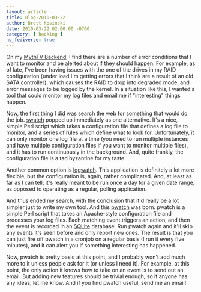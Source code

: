 ```yaml
---
layout: article
title: Blog-2010-03-22
author: Brett Kosinski
date: 2010-03-22 02:00:00 -0700
category: [ hacking ]
no_fediverse: true
---
```


On my [MythTV Backend](../projects/MythTV_Backend.md), I find there are a number of error conditions that I want to monitor and be alerted about if they should happen.  For example, as of late, I've been having issues with the one of the drives in my RAID configuration (under load I'm getting errors that I think are a result of an old SATA controller), which causes the RAID to drop into degraded mode, and error messages to be logged by the kernel.  In a situation like this, I wanted a tool that could monitor my log files and email me if "interesting" things happen.

Now, the first thing I did was search the web for something that would do the job.  [swatch](http://swatch.sourceforge.net/) popped up immediately as one alternative.  It's a nice, simple Perl script which takes a configuration file that defines a log file to monitor, and a series of rules which define what to look for.  Unfortunately, it can only monitor one log file at a time (you need to run multiple instances and have multiple configuration files if you want to monitor multiple files), and it has to run continuously in the background.  And, quite frankly, the configuration file is a tad byzantine for my taste.

Another common option is [logwatch](http://www.logwatch.org/tabs/docs/logwatch.8.html).  This application is definitely a lot more flexible, but the configuration is, again, rather complicated.  And, at least as far as I can tell, it's really meant to be run once a day for a given date range, as opposed to operating as a regular, polling application.

And thus ended my search, with the conclusion that it'd really be a lot simpler just to write my own tool.  And this [pwatch](../projects/pwatch.md) was born.  pwatch is a simple Perl script that takes an Apache-style configuration file and processes your log files.  Each matching event triggers an action, and then the event is recorded in an [SQLite](http://www.sqlite.org) database.  Run pwatch again and it'll skip any events it's seen before and only report new ones.  The result is that you can just fire off pwatch in a cronjob on a regular basis (I run it every five minutes), and it can alert you if something interesting has happened.

Now, pwatch is pretty basic at this point, and I probably won't add much more to it unless people ask for it (or unless I need it).  For example, at this point, the only action it knows how to take on an event is to send out an email.  But adding new features should be trivial enough, so if anyone has any ideas, let me know.  And if you find pwatch useful, send me an email!

